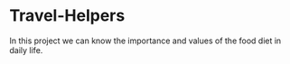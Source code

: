 # Travel-Helpers
In this project we can know the importance and values of the food diet in daily life.
